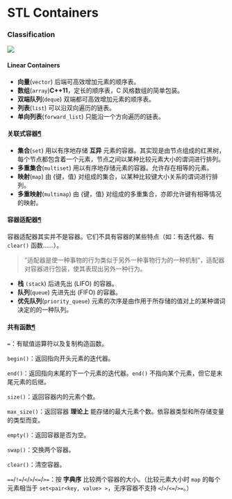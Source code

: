 # STL Containers

### Classification <a href="#_1" id="_1"></a>

![](https://oi-wiki.org/lang/csl/images/container1.png)

#### Linear Containers <a href="#_2" id="_2"></a>

* **向量**(`vector`) 后端可高效增加元素的顺序表。
* **数组**(`array`)**C++11**，定长的顺序表，C 风格数组的简单包装。
* **双端队列**(`deque`) 双端都可高效增加元素的顺序表。
* **列表**(`list`) 可以沿双向遍历的链表。
* **单向列表**(`forward_list`) 只能沿一个方向遍历的链表。

#### 关联式容器[¶](https://oi-wiki.org/lang/csl/container/#\_3) <a href="#_3" id="_3"></a>

* **集合**(`set`) 用以有序地存储 **互异** 元素的容器。其实现是由节点组成的红黑树，每个节点都包含着一个元素，节点之间以某种比较元素大小的谓词进行排列。
* **多重集合**(`multiset`) 用以有序地存储元素的容器。允许存在相等的元素。
* **映射**(`map`) 由 {键，值} 对组成的集合，以某种比较键大小关系的谓词进行排列。
* **多重映射**(`multimap`) 由 {键，值} 对组成的多重集合，亦即允许键有相等情况的映射。

#### 容器适配器[¶](https://oi-wiki.org/lang/csl/container/#\_5) <a href="#_5" id="_5"></a>

容器适配器其实并不是容器。它们不具有容器的某些特点（如：有迭代器、有 `clear()` 函数……）。

> ”适配器是使一种事物的行为类似于另外一种事物行为的一种机制”，适配器对容器进行包装，使其表现出另外一种行为。

* **栈** `(stack`) 后进先出 (LIFO) 的容器。
* **队列**(`queue`) 先进先出 (FIFO) 的容器。
* **优先队列**(`priority_queue`) 元素的次序是由作用于所存储的值对上的某种谓词决定的的一种队列。

#### 共有函数[¶](https://oi-wiki.org/lang/csl/container/#\_9) <a href="#_9" id="_9"></a>

`=`：有赋值运算符以及复制构造函数。

`begin()`：返回指向开头元素的迭代器。

`end()`：返回指向末尾的下一个元素的迭代器。`end()` 不指向某个元素，但它是末尾元素的后继。

`size()`：返回容器内的元素个数。

`max_size()`：返回容器 **理论上** 能存储的最大元素个数。依容器类型和所存储变量的类型而变。

`empty()`：返回容器是否为空。

`swap()`：交换两个容器。

`clear()`：清空容器。

`==`/`!=`/`<`/`>`/`<=`/`>=`：按 **字典序** 比较两个容器的大小。（比较元素大小时 `map` 的每个元素相当于 `set<pair<key, value> >`，无序容器不支持 `<`/`>`/`<=`/`>=`。）
